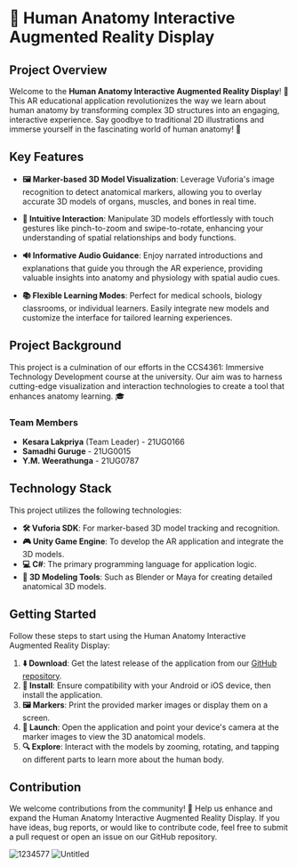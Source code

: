 # 🦴 Human Anatomy Interactive Augmented Reality Display
## Project Overview

Welcome to the **Human Anatomy Interactive Augmented Reality Display**! 🎉 This AR educational application revolutionizes the way we learn about human anatomy by transforming complex 3D structures into an engaging, interactive experience. Say goodbye to traditional 2D illustrations and immerse yourself in the fascinating world of human anatomy! 🧠

## Key Features

- **🖼️ Marker-based 3D Model Visualization**: Leverage Vuforia's image recognition to detect anatomical markers, allowing you to overlay accurate 3D models of organs, muscles, and bones in real time.

- **🤲 Intuitive Interaction**: Manipulate 3D models effortlessly with touch gestures like pinch-to-zoom and swipe-to-rotate, enhancing your understanding of spatial relationships and body functions.

- **🔊 Informative Audio Guidance**: Enjoy narrated introductions and explanations that guide you through the AR experience, providing valuable insights into anatomy and physiology with spatial audio cues.

- **📚 Flexible Learning Modes**: Perfect for medical schools, biology classrooms, or individual learners. Easily integrate new models and customize the interface for tailored learning experiences.

## Project Background

This project is a culmination of our efforts in the CCS4361: Immersive Technology Development course at the university. Our aim was to harness cutting-edge visualization and interaction technologies to create a tool that enhances anatomy learning. 🎓

### Team Members

- **Kesara Lakpriya** (Team Leader) - 21UG0166
- **Samadhi Guruge** - 21UG0015
- **Y.M. Weerathunga** - 21UG0787

## Technology Stack

This project utilizes the following technologies:

- **🛠️ Vuforia SDK**: For marker-based 3D model tracking and recognition.
- **🎮 Unity Game Engine**: To develop the AR application and integrate the 3D models.
- **💻 C#**: The primary programming language for application logic.
- **🎨 3D Modeling Tools**: Such as Blender or Maya for creating detailed anatomical 3D models.

## Getting Started

Follow these steps to start using the Human Anatomy Interactive Augmented Reality Display:

1. **⬇️ Download**: Get the latest release of the application from our [GitHub repository](https://github.com/your-repo-link).
2. **📲 Install**: Ensure compatibility with your Android or iOS device, then install the application.
3. **🖼️ Markers**: Print the provided marker images or display them on a screen.
4. **🚀 Launch**: Open the application and point your device's camera at the marker images to view the 3D anatomical models.
5. **🔍 Explore**: Interact with the models by zooming, rotating, and tapping on different parts to learn more about the human body.

## Contribution

We welcome contributions from the community! 🙌 Help us enhance and expand the Human Anatomy Interactive Augmented Reality Display. If you have ideas, bug reports, or would like to contribute code, feel free to submit a pull request or open an issue on our GitHub repository.


![1234577](https://github.com/user-attachments/assets/26bb12de-871a-4116-b992-a1d754c8b81a)
![Untitled](https://github.com/user-attachments/assets/327a5440-ba5b-49bb-ba4b-dc2a8c33bdb7)

